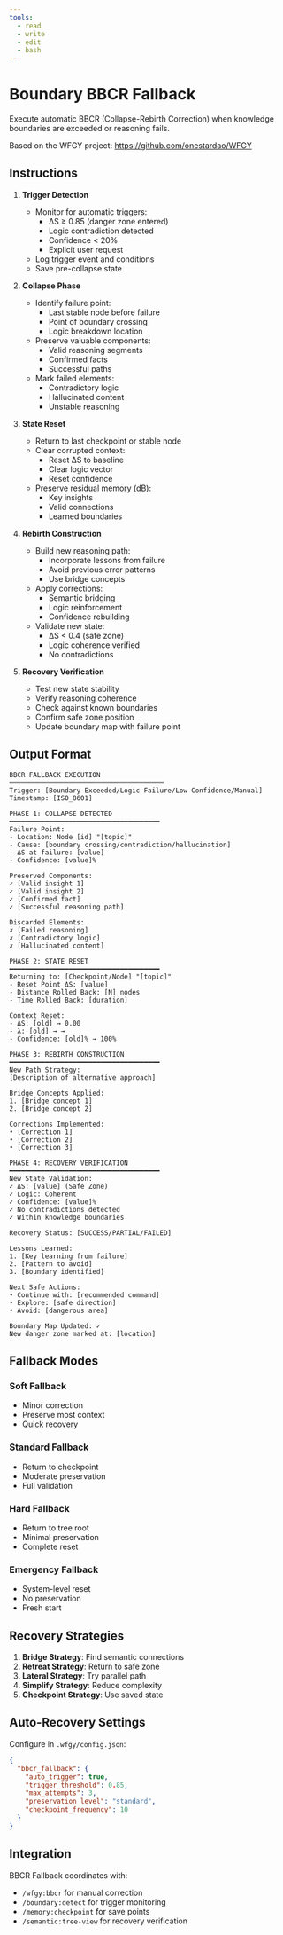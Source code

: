 ```yaml
---
tools:
  - read
  - write
  - edit
  - bash
---
```


# Boundary BBCR Fallback

Execute automatic BBCR (Collapse-Rebirth Correction) when knowledge boundaries are exceeded or reasoning fails.

Based on the WFGY project: https://github.com/onestardao/WFGY

## Instructions

1. **Trigger Detection**
   - Monitor for automatic triggers:
     * ΔS ≥ 0.85 (danger zone entered)
     * Logic contradiction detected
     * Confidence < 20%
     * Explicit user request
   - Log trigger event and conditions
   - Save pre-collapse state

2. **Collapse Phase**
   - Identify failure point:
     * Last stable node before failure
     * Point of boundary crossing
     * Logic breakdown location
   - Preserve valuable components:
     * Valid reasoning segments
     * Confirmed facts
     * Successful paths
   - Mark failed elements:
     * Contradictory logic
     * Hallucinated content
     * Unstable reasoning

3. **State Reset**
   - Return to last checkpoint or stable node
   - Clear corrupted context:
     * Reset ΔS to baseline
     * Clear logic vector
     * Reset confidence
   - Preserve residual memory (dB):
     * Key insights
     * Valid connections
     * Learned boundaries

4. **Rebirth Construction**
   - Build new reasoning path:
     * Incorporate lessons from failure
     * Avoid previous error patterns
     * Use bridge concepts
   - Apply corrections:
     * Semantic bridging
     * Logic reinforcement
     * Confidence rebuilding
   - Validate new state:
     * ΔS < 0.4 (safe zone)
     * Logic coherence verified
     * No contradictions

5. **Recovery Verification**
   - Test new state stability
   - Verify reasoning coherence
   - Check against known boundaries
   - Confirm safe zone position
   - Update boundary map with failure point

## Output Format

```
BBCR FALLBACK EXECUTION
═══════════════════════════════════════
Trigger: [Boundary Exceeded/Logic Failure/Low Confidence/Manual]
Timestamp: [ISO_8601]

PHASE 1: COLLAPSE DETECTED
━━━━━━━━━━━━━━━━━━━━━━━━━━━━━━━━━━━━━━
Failure Point:
- Location: Node [id] "[topic]"
- Cause: [boundary crossing/contradiction/hallucination]
- ΔS at failure: [value]
- Confidence: [value]%

Preserved Components:
✓ [Valid insight 1]
✓ [Valid insight 2]
✓ [Confirmed fact]
✓ [Successful reasoning path]

Discarded Elements:
✗ [Failed reasoning]
✗ [Contradictory logic]
✗ [Hallucinated content]

PHASE 2: STATE RESET
━━━━━━━━━━━━━━━━━━━━━━━━━━━━━━━━━━━━━━
Returning to: [Checkpoint/Node] "[topic]"
- Reset Point ΔS: [value]
- Distance Rolled Back: [N] nodes
- Time Rolled Back: [duration]

Context Reset:
- ΔS: [old] → 0.00
- λ: [old] → →
- Confidence: [old]% → 100%

PHASE 3: REBIRTH CONSTRUCTION
━━━━━━━━━━━━━━━━━━━━━━━━━━━━━━━━━━━━━━
New Path Strategy:
[Description of alternative approach]

Bridge Concepts Applied:
1. [Bridge concept 1]
2. [Bridge concept 2]

Corrections Implemented:
• [Correction 1]
• [Correction 2]
• [Correction 3]

PHASE 4: RECOVERY VERIFICATION
━━━━━━━━━━━━━━━━━━━━━━━━━━━━━━━━━━━━━━
New State Validation:
✓ ΔS: [value] (Safe Zone)
✓ Logic: Coherent
✓ Confidence: [value]%
✓ No contradictions detected
✓ Within knowledge boundaries

Recovery Status: [SUCCESS/PARTIAL/FAILED]

Lessons Learned:
1. [Key learning from failure]
2. [Pattern to avoid]
3. [Boundary identified]

Next Safe Actions:
• Continue with: [recommended command]
• Explore: [safe direction]
• Avoid: [dangerous area]

Boundary Map Updated: ✓
New danger zone marked at: [location]
```

## Fallback Modes

### Soft Fallback
- Minor correction
- Preserve most context
- Quick recovery

### Standard Fallback
- Return to checkpoint
- Moderate preservation
- Full validation

### Hard Fallback
- Return to tree root
- Minimal preservation
- Complete reset

### Emergency Fallback
- System-level reset
- No preservation
- Fresh start

## Recovery Strategies

1. **Bridge Strategy**: Find semantic connections
2. **Retreat Strategy**: Return to safe zone
3. **Lateral Strategy**: Try parallel path
4. **Simplify Strategy**: Reduce complexity
5. **Checkpoint Strategy**: Use saved state

## Auto-Recovery Settings

Configure in `.wfgy/config.json`:
```json
{
  "bbcr_fallback": {
    "auto_trigger": true,
    "trigger_threshold": 0.85,
    "max_attempts": 3,
    "preservation_level": "standard",
    "checkpoint_frequency": 10
  }
}
```

## Integration

BBCR Fallback coordinates with:
- `/wfgy:bbcr` for manual correction
- `/boundary:detect` for trigger monitoring
- `/memory:checkpoint` for save points
- `/semantic:tree-view` for recovery verification